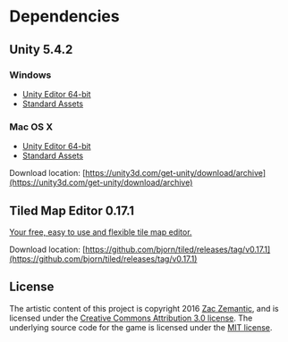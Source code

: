 # Dependencies

## Unity 5.4.2
### Windows
- [Unity Editor 64-bit](http://netstorage.unity3d.com/unity/b7e030c65c9b/Windows64EditorInstaller/UnitySetup64-5.4.2f2.exe)
- [Standard Assets](http://netstorage.unity3d.com/unity/b7e030c65c9b/WindowsStandardAssetsInstaller/UnityStandardAssetsSetup-5.4.2f2.exe)

### Mac OS X
- [Unity Editor 64-bit](http://netstorage.unity3d.com/unity/b7e030c65c9b/MacEditorInstaller/Unity-5.4.2f2.pkg)
- [Standard Assets](http://netstorage.unity3d.com/unity/b7e030c65c9b/MacStandardAssetsInstaller/StandardAssets-5.4.2f2.pkg)

Download location: [https://unity3d.com/get-unity/download/archive](https://unity3d.com/get-unity/download/archive)

## Tiled Map Editor 0.17.1
[Your free, easy to use and flexible tile map editor.](http://www.mapeditor.org/)

Download location: [https://github.com/bjorn/tiled/releases/tag/v0.17.1](https://github.com/bjorn/tiled/releases/tag/v0.17.1)

## License

The artistic content of this project is copyright 2016 [Zac Zemantic](http://www.zetarayzac.com/), and is licensed under the [Creative Commons Attribution 3.0 license](http://creativecommons.org/licenses/by/3.0/us/deed.en_US). The underlying source code for the game is licensed under the [MIT license](http://opensource.org/licenses/mit-license.php).
